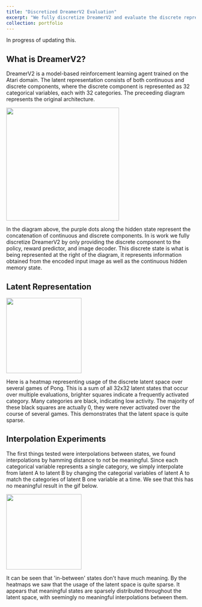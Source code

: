 ```yaml
---
title: "Discretized DreamerV2 Evaluation"
excerpt: "We fully discretize DreamerV2 and evaluate the discrete representation learned by the model. Work in progress."
collection: portfolio
---
```


In progress of updating this.

What is DreamerV2?
-----

DreamerV2 is a model-based reinforcement learning agent trained on the Atari domain. The latent representation consists of both continuous and discrete components, where the discrete component is represented as 32 categorical variables, each with 32 categories. The preceeding diagram represents the original architecture.

<img src="https://ellamorgan.ca/images/dreamerv2.png" height="300">

In the diagram above, the purple dots along the hidden state represent the concatenation of continuous and discrete components. In is work we fully discretize DreamerV2 by only providing the discrete component to the policy, reward predictor, and image decoder. This discrete state is what is being represented at the right of the diagram, it represents information obtained from the encoded input image as well as the continuous hidden memory state.

Latent Representation
-----

<img src="https://ellamorgan.ca/images/latent_heatmap.png" height="200">

Here is a heatmap representing usage of the discrete latent space over several games of Pong. This is a sum of all 32x32 latent states that occur over multiple evaluations, brighter squares indicate a frequently activated category. Many categories are black, indicating low activity. The majority of these black squares are actually 0, they were never activated over the course of several games. This demonstrates that the latent space is quite sparse.

Interpolation Experiments
-----

The first things tested were interpolations between states, we found interpolations by hamming distance to not be meaningful. Since each categorical variable represents a single category, we simply interpolate from latent A to latent B by changing the categorial variables of latent A to match the categories of latent B one variable at a time. We see that this has no meaningful result in the gif below.

<img src="https://ellamorgan.ca/images/interpolation.gif" height="200">

It can be seen that 'in-between' states don't have much meaning. By the heatmaps we saw that the usage of the latent space is quite sparse. It appears that meaningful states are sparsely distributed throughout the latent space, with seemingly no meaningful interpolations between them.
